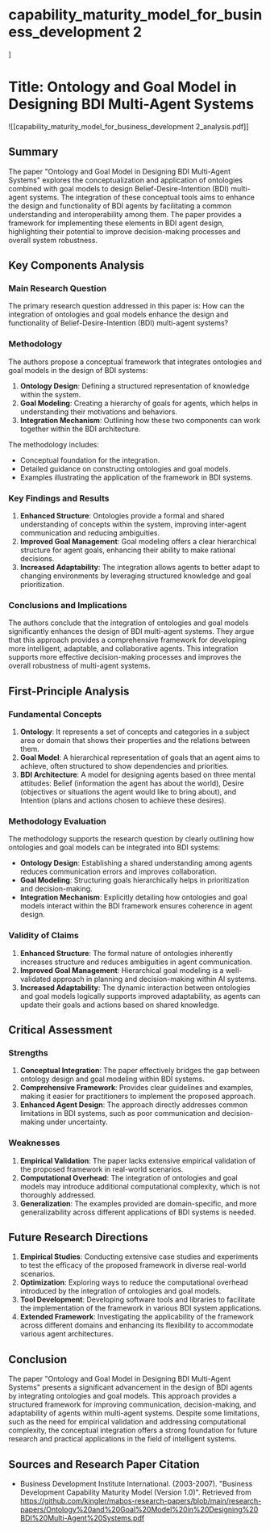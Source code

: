 # capability_maturity_model_for_business_development 2
]

# Title: Ontology and Goal Model in Designing BDI Multi-Agent Systems
![[capability_maturity_model_for_business_development 2_analysis.pdf]]

## Summary
The paper "Ontology and Goal Model in Designing BDI Multi-Agent Systems" explores the conceptualization and application of ontologies combined with goal models to design Belief-Desire-Intention (BDI) multi-agent systems. The integration of these conceptual tools aims to enhance the design and functionality of BDI agents by facilitating a common understanding and interoperability among them. The paper provides a framework for implementing these elements in BDI agent design, highlighting their potential to improve decision-making processes and overall system robustness.

## Key Components Analysis
  
### Main Research Question
The primary research question addressed in this paper is: How can the integration of ontologies and goal models enhance the design and functionality of Belief-Desire-Intention (BDI) multi-agent systems?

### Methodology
The authors propose a conceptual framework that integrates ontologies and goal models in the design of BDI systems:

1. **Ontology Design**: Defining a structured representation of knowledge within the system.
2. **Goal Modeling**: Creating a hierarchy of goals for agents, which helps in understanding their motivations and behaviors.
3. **Integration Mechanism**: Outlining how these two components can work together within the BDI architecture.

The methodology includes:
- Conceptual foundation for the integration.
- Detailed guidance on constructing ontologies and goal models.
- Examples illustrating the application of the framework in BDI systems.

### Key Findings and Results
1. **Enhanced Structure**: Ontologies provide a formal and shared understanding of concepts within the system, improving inter-agent communication and reducing ambiguities.
2. **Improved Goal Management**: Goal modeling offers a clear hierarchical structure for agent goals, enhancing their ability to make rational decisions.
3. **Increased Adaptability**: The integration allows agents to better adapt to changing environments by leveraging structured knowledge and goal prioritization.

### Conclusions and Implications
The authors conclude that the integration of ontologies and goal models significantly enhances the design of BDI multi-agent systems. They argue that this approach provides a comprehensive framework for developing more intelligent, adaptable, and collaborative agents. This integration supports more effective decision-making processes and improves the overall robustness of multi-agent systems.

## First-Principle Analysis

### Fundamental Concepts
1. **Ontology**: It represents a set of concepts and categories in a subject area or domain that shows their properties and the relations between them.
2. **Goal Model**: A hierarchical representation of goals that an agent aims to achieve, often structured to show dependencies and priorities.
3. **BDI Architecture**: A model for designing agents based on three mental attitudes: Belief (information the agent has about the world), Desire (objectives or situations the agent would like to bring about), and Intention (plans and actions chosen to achieve these desires).

### Methodology Evaluation
The methodology supports the research question by clearly outlining how ontologies and goal models can be integrated into BDI systems:
- **Ontology Design**: Establishing a shared understanding among agents reduces communication errors and improves collaboration.
- **Goal Modeling**: Structuring goals hierarchically helps in prioritization and decision-making.
- **Integration Mechanism**: Explicitly detailing how ontologies and goal models interact within the BDI framework ensures coherence in agent design.

### Validity of Claims
1. **Enhanced Structure**: The formal nature of ontologies inherently increases structure and reduces ambiguities in agent communication.
2. **Improved Goal Management**: Hierarchical goal modeling is a well-validated approach in planning and decision-making within AI systems.
3. **Increased Adaptability**: The dynamic interaction between ontologies and goal models logically supports improved adaptability, as agents can update their goals and actions based on shared knowledge.

## Critical Assessment

### Strengths
1. **Conceptual Integration**: The paper effectively bridges the gap between ontology design and goal modeling within BDI systems.
2. **Comprehensive Framework**: Provides clear guidelines and examples, making it easier for practitioners to implement the proposed approach.
3. **Enhanced Agent Design**: The approach directly addresses common limitations in BDI systems, such as poor communication and decision-making under uncertainty.

### Weaknesses
1. **Empirical Validation**: The paper lacks extensive empirical validation of the proposed framework in real-world scenarios.
2. **Computational Overhead**: The integration of ontologies and goal models may introduce additional computational complexity, which is not thoroughly addressed.
3. **Generalization**: The examples provided are domain-specific, and more generalizability across different applications of BDI systems is needed.

## Future Research Directions
1. **Empirical Studies**: Conducting extensive case studies and experiments to test the efficacy of the proposed framework in diverse real-world scenarios.
2. **Optimization**: Exploring ways to reduce the computational overhead introduced by the integration of ontologies and goal models.
3. **Tool Development**: Developing software tools and libraries to facilitate the implementation of the framework in various BDI system applications.
4. **Extended Framework**: Investigating the applicability of the framework across different domains and enhancing its flexibility to accommodate various agent architectures.

## Conclusion
The paper "Ontology and Goal Model in Designing BDI Multi-Agent Systems" presents a significant advancement in the design of BDI agents by integrating ontologies and goal models. This approach provides a structured framework for improving communication, decision-making, and adaptability of agents within multi-agent systems. Despite some limitations, such as the need for empirical validation and addressing computational complexity, the conceptual integration offers a strong foundation for future research and practical applications in the field of intelligent systems.

## Sources and Research Paper Citation
- Business Development Institute International. (2003-2007). "Business Development Capability Maturity Model (Version 1.0)". Retrieved from https://github.com/kingler/mabos-research-papers/blob/main/research-papers/Ontology%20and%20Goal%20Model%20in%20Designing%20BDI%20Multi-Agent%20Systems.pdf